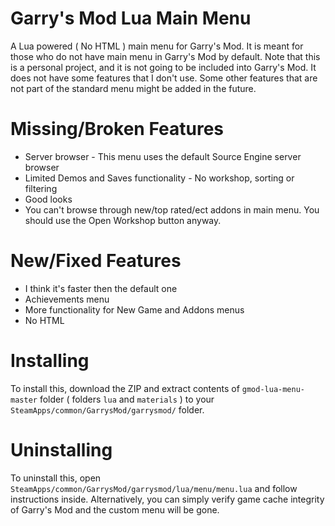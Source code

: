 Garry's Mod Lua Main Menu
=============

A Lua powered ( No HTML ) main menu for Garry's Mod.
It is meant for those who do not have main menu in Garry's Mod by default.
Note that this is a personal project, and it is not going to be included into Garry's Mod.
It does not have some features that I don't use.
Some other features that are not part of the standard menu might be added in the future.

Missing/Broken Features
=============

* Server browser - This menu uses the default Source Engine server browser
* Limited Demos and Saves functionality - No workshop, sorting or filtering
* Good looks
* You can't browse through new/top rated/ect addons in main menu. You should use the Open Workshop button anyway.

New/Fixed Features
=============

* I think it's faster then the default one
* Achievements menu
* More functionality for New Game and Addons menus
* No HTML

Installing
=============

To install this, download the ZIP and extract contents of ```gmod-lua-menu-master``` folder ( folders ```lua``` and ```materials``` ) to your ```SteamApps/common/GarrysMod/garrysmod/``` folder.

Uninstalling
=============

To uninstall this, open ```SteamApps/common/GarrysMod/garrysmod/lua/menu/menu.lua``` and follow instructions inside.
Alternatively, you can simply verify game cache integrity of Garry's Mod and the custom menu will be gone.

